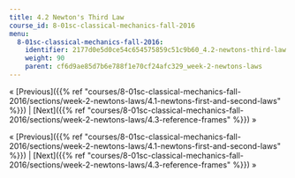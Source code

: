 ```yaml
---
title: 4.2 Newton's Third Law
course_id: 8-01sc-classical-mechanics-fall-2016
menu:
  8-01sc-classical-mechanics-fall-2016:
    identifier: 2177d0e5d0ce54c654575859c51c9b60_4.2-newtons-third-law
    weight: 90
    parent: cf6d9ae85d7b6e788f1e70cf24afc329_week-2-newtons-laws
---
```

« [Previous]({{% ref "courses/8-01sc-classical-mechanics-fall-2016/sections/week-2-newtons-laws/4.1-newtons-first-and-second-laws" %}}) | [Next]({{% ref "courses/8-01sc-classical-mechanics-fall-2016/sections/week-2-newtons-laws/4.3-reference-frames" %}}) »

« [Previous]({{% ref "courses/8-01sc-classical-mechanics-fall-2016/sections/week-2-newtons-laws/4.1-newtons-first-and-second-laws" %}}) | [Next]({{% ref "courses/8-01sc-classical-mechanics-fall-2016/sections/week-2-newtons-laws/4.3-reference-frames" %}}) »